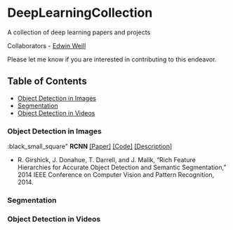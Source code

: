 # DeepLearningCollection

A collection of deep learning papers and projects

Collaborators - [Edwin Weill](https://github.com/eweill)

Please let me know if you are interested in contributing to this endeavor.

## Table of Contents
- [Object Detection in Images](#object-detection-in-images)
- [Segmentation](#segmentation)
- [Object Detection in Videos](#object-detection-in-videos)

### Object Detection in Images
:black_small_square" **RCNN** [[Paper]](http://arxiv.org/pdf/1311.2524v5.pdf) [[Code]](https://github.com/rbgirshick/rcnn) [[Description]]()
* R. Girshick, J. Donahue, T. Darrell, and J. Malik, “Rich Feature Hierarchies for Accurate Object Detection and Semantic Segmentation,” 2014 IEEE Conference on Computer Vision and Pattern Recognition, 2014.
### Segmentation

### Object Detection in Videos
